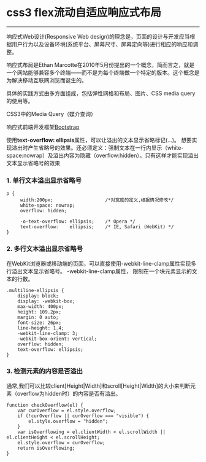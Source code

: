 <link href="http://cdn.bootcss.com/highlight.js/8.0/styles/monokai_sublime.min.css" rel="stylesheet">
<script src="http://cdn.bootcss.com/highlight.js/8.0/highlight.min.js"></script>
<script >hljs.initHighlightingOnLoad();</script>


# css3 flex流动自适应响应式布局
- - -  


响应式Web设计(Responsive Web design)的理念是，页面的设计与开发应当根据用户行为以及设备环境(系统平台、屏幕尺寸、屏幕定向等)进行相应的响应和调整。

响应式布局是Ethan Marcotte在2010年5月份提出的一个概念，简而言之，就是一个网站能够兼容多个终端——而不是为每个终端做一个特定的版本。这个概念是为解决移动互联网浏览而诞生的。

具体的实践方式由多方面组成，包括弹性网格和布局、图片、CSS media query的使用等。





CSS3中的Media Query（媒介查询）

响应式前端开发框架[Bootstrap](http://www.bootcss.com/)















使用**text-overflow: ellipsis**属性，可以让溢出的文本显示省略标记(…)。
想要实现溢出时产生省略号的效果。还必须定义：强制文本在一行内显示（white-space:nowrap）及溢出内容为隐藏（overflow:hidden）。只有这样才能实现溢出文本显示省略号的效果



### 1. 单行文本溢出显示省略号

    p {
         width:200px;                   /*对宽度的定义,根据情况修改*/
         white-space: nowrap;
         overflow: hidden;

         -o-text-overflow: ellipsis;    /* Opera */
         text-overflow:    ellipsis;    /* IE, Safari (WebKit) */
    }


### 2. 多行文本溢出显示省略号

在WebKit浏览器或移动端的页面，可以直接使用-webkit-line-clamp属性实现多行溢出文本显示省略号。
-webkit-line-clamp属性， 限制在一个块元素显示的文本的行数。

    .multiline-ellipsis {
        display: block;
        display: -webkit-box;
        max-width: 400px;
        height: 109.2px;
        margin: 0 auto;
        font-size: 26px;
        line-height: 1.4;
        -webkit-line-clamp: 3;
        -webkit-box-orient: vertical;
        overflow: hidden;
        text-overflow: ellipsis;
    }


### 3. 检测元素的内容是否溢出

通常,我们可以比较client[Height|Width]和scroll[Height|Width]的大小来判断元素（overflow为hidden时）的内容是否有溢出。

    function checkOverflow(el) {
        var curOverflow = el.style.overflow; 
        if (!curOverflow || curOverflow === "visible") {
            el.style.overflow = "hidden";
        }
        var isOverflowing = el.clientWidth < el.scrollWidth || el.clientHeight < el.scrollHeight;
        el.style.overflow = curOverflow;
        return isOverflowing;
    }

